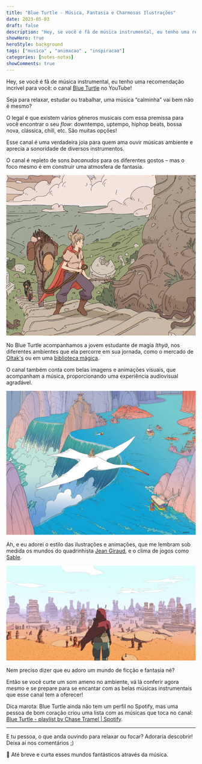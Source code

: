 ```yaml
---
title: "Blue Turtle - Música, Fantasia e Charmosas Ilustrações"
date: 2023-05-03
draft: false
description: "Hey, se você é fã de música instrumental, eu tenho uma recomendação incrível para você!"
showHero: true
heroStyle: background
tags: ["musica" , "animacao" , "inspiracao"]
categories: [notes-notas]
showComments: true
---
```


Hey, se você é fã de música instrumental, eu tenho uma recomendação incrível para você: o canal [Blue Turtle](https://www.youtube.com/@BlueTurtle) no YouTube!

Seja para relaxar, estudar ou trabalhar, uma música “calminha” vai bem não é mesmo?

O legal é que existem vários gêneros musicais com essa premissa para você encontrar o seu *flow*: downtempo, uptempo, hiphop beats, bossa nova, clássica, chill, etc. São muitas opções!

Esse canal é uma verdadeira joia para quem ama ouvir músicas ambiente e aprecia a sonoridade de diversos instrumentos.

O canal é repleto de sons *bacanudos* para os diferentes gostos – mas o foco mesmo é em construir uma atmosfera de fantasia.

![Image](img/img-blue-turtle-1.png " Ithyä – Blue Turtle.")

No Blue Turtle acompanhamos a jovem estudante de magia *Ithyä*, nos diferentes ambientes que ela percorre em sua jornada, como o mercado de [Oltak's](https://youtu.be/LrOUEdRpeVk) ou em uma [biblioteca mágica](https://youtu.be/DIpU7vdxFZI).

O canal também conta com belas imagens e animações visuais, que acompanham a música, proporcionando uma experiência audiovisual agradável. 

![Image](img/img-blue-turtle-2.png " Jean Giraud (Moebius). ")

Ah, e eu adorei o estilo das ilustrações e animações, que me lembram sob medida os mundos do quadrinhista [Jean Giraud](https://www.wikiwand.com/pt/Jean_Giraud), e o clima de jogos como [Sable](https://www.youtube.com/watch?v=GEPVqubJriA).

![Image](img/img-blue-turtle-3.png " Sable – Shedworks. ")

Nem preciso dizer que eu adoro um mundo de ficção e fantasia né?

Então se você curte um som ameno no ambiente, vá lá conferir agora mesmo e se prepare para se encantar com as belas músicas instrumentais que esse canal tem a oferecer!

Dica marota: Blue Turtle ainda não tem um perfil no Spotify, mas uma pessoa de bom coração criou uma lista com as músicas que toca no canal: [Blue Turtle - playlist by Chase Tramel | Spotify](https://open.spotify.com/playlist/6CIbaJfC4c9kLtvc8oLqip?si=5a88f1b8e06b408b).

---

E tu pessoa, o que anda ouvindo para relaxar ou focar? Adoraria descobrir! Deixa aí nos comentários ;)

🍃 Até breve e curta esses mundos fantásticos através da música.